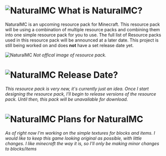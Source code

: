 # ![NaturalMC](https://i.imgur.com/wOQzmom.gif) What is NaturalMC?
NaturalMC is an upcoming resource pack for Minecraft. This resource pack will be using a combination of multiple resource packs and combining them into one simple resource pack for you to use. The full list of Resource packs used in this resource pack will be announced at a later date. This project is still being worked on and does **not** have a set release date yet.


![NaturalMC](https://pbs.twimg.com/media/Ejkqz1tWkAcp5xz?format=jpg&name=4096x4096)
*Not offical image of resource pack.*


# ![NaturalMC](https://i.imgur.com/wOQzmom.gif) Release Date?
*This resource pack is very new, it's currently just an idea. Once I start designing the resource pack, I'll begin to release versions of the resource pack. Until then, this pack will be unavailable for download.*


# ![NaturalMC](https://i.imgur.com/wOQzmom.gif) Plans for NaturalMC
*As of right now I'm working on the simple textures for blocks and items. I would like to keep this game looking original as possible, with little changes. I like minecraft the way it is, so I'll only be making minor changes to blocks/items*
